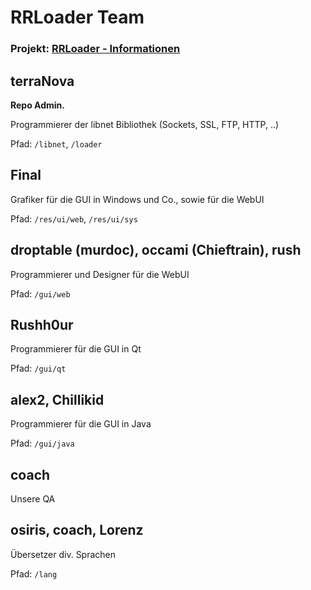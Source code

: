 # RRLoader Team

### Projekt: [RRLoader - Informationen](http://board.raidrush.ws/showthread.php?t=828093 "RRLoader - Informationen")

## terraNova
**Repo Admin.**

Programmierer der libnet Bibliothek (Sockets, SSL, FTP, HTTP, ..)

Pfad: `/libnet`, `/loader`

## Final
Grafiker für die GUI in Windows und Co., sowie für die WebUI

Pfad: `/res/ui/web`, `/res/ui/sys`

## droptable (murdoc), occami (Chieftrain), rush
Programmierer und Designer für die WebUI 

Pfad: `/gui/web`

## Rushh0ur
Programmierer für die GUI in Qt

Pfad: `/gui/qt`

## alex2, Chillikid
Programmierer für die GUI in Java

Pfad: `/gui/java`

## coach
Unsere QA 

## osiris, coach, Lorenz
Übersetzer div. Sprachen


Pfad: `/lang`